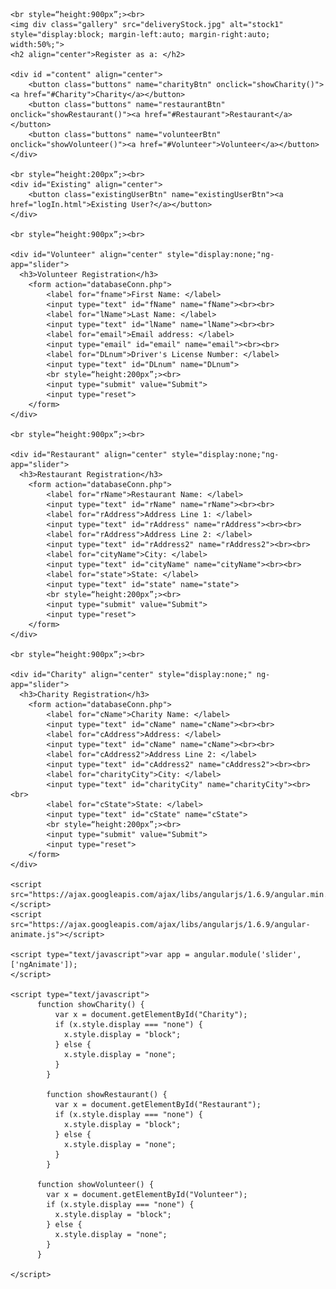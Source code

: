 <html lang="en">
<head>
    <meta charset="UTF-8">
    <meta name="viewport" content="width=device-width, initial-scale=1.0">
    <link rel="stylesheet" type="text/css" href="bountyStyle.css">
    <title>New User Registration</title>
</head>

<style>
  .buttons {
    background-color: white;
    color: black;
    border: 2px solid rgb(115, 185, 133);
    border-radius: 0px;
    height: 80px;
    width: 250px;
    padding: 10px 15px 10px 15px;
    font-size: medium;
    }

.buttons:hover, .existingUserBtn:hover{
    background-color: rgb(157, 250, 180);
    transition-duration: 0.9s;
}

.existingUserBtn{
    background-color: white;
    color: black;
    border: 3px solid rgb(157, 250, 180);
    border-radius: 4px;
    height: 40px;
    width: 160px;
    padding: 10px 15px 10px 15px;
    font-size: medium;
}

#Charity, #Volunteer, #Restaurant {
    padding-top: 20px;
    transition: all linear 0.5s;
    background-color:whitesmoke;
    height:350px;
}

.ng-hide {
    height:0;
}

a, a:visited {
    text-decoration:none;
    color: black;
}

body {
    font-family: Arial, Helvetica, sans-serif;
}

html{
    scroll-behavior: smooth;
}
</style>
<body ng-PP="myApp">
  
    <br style=“height:900px”;><br>
    <img div class="gallery" src="deliveryStock.jpg" alt="stock1" style="display:block; margin-left:auto; margin-right:auto; width:50%;"> 
    <h2 align="center">Register as a: </h2>

    <div id ="content" align="center">
        <button class="buttons" name="charityBtn" onclick="showCharity()"><a href="#Charity">Charity</a></button>
        <button class="buttons" name="restaurantBtn" onclick="showRestaurant()"><a href="#Restaurant">Restaurant</a></button>
        <button class="buttons" name="volunteerBtn" onclick="showVolunteer()"><a href="#Volunteer">Volunteer</a></button>
    </div>

    <br style=“height:200px”;><br>
    <div id="Existing" align="center">
        <button class="existingUserBtn" name="existingUserBtn"><a href="logIn.html">Existing User?</a></button>
    </div>

    <br style=“height:900px”;><br>

    <div id="Volunteer" align="center" style="display:none;"ng-app="slider">
      <h3>Volunteer Registration</h3>
        <form action="databaseConn.php">
            <label for="fname">First Name: </label>
            <input type="text" id="fName" name="fName"><br><br>
            <label for="lName">Last Name: </label>
            <input type="text" id="lName" name="lName"><br><br>
            <label for="email">Email address: </label>
            <input type="email" id="email" name="email"><br><br>
            <label for="DLnum">Driver's License Number: </label>
            <input type="text" id="DLnum" name="DLnum">
            <br style=“height:200px”;><br>
            <input type="submit" value="Submit">
            <input type="reset">
        </form>
    </div>

    <br style=“height:900px”;><br>

    <div id="Restaurant" align="center" style="display:none;"ng-app="slider">
      <h3>Restaurant Registration</h3>
        <form action="databaseConn.php">
            <label for="rName">Restaurant Name: </label>
            <input type="text" id="rName" name="rName"><br><br>
            <label for="rAddress">Address Line 1: </label>
            <input type="text" id="rAddress" name="rAddress"><br><br>
            <label for="rAddress">Address Line 2: </label>
            <input type="text" id="rAddress2" name="rAddress2"><br><br>
            <label for="cityName">City: </label>
            <input type="text" id="cityName" name="cityName"><br><br>
            <label for="state">State: </label>
            <input type="text" id="state" name="state">
            <br style=“height:200px”;><br>
            <input type="submit" value="Submit">
            <input type="reset">
        </form>
    </div>

    <br style=“height:900px”;><br>

    <div id="Charity" align="center" style="display:none;" ng-app="slider">
      <h3>Charity Registration</h3>
        <form action="databaseConn.php">
            <label for="cName">Charity Name: </label>
            <input type="text" id="cName" name="cName"><br><br>
            <label for="cAddress">Address: </label>
            <input type="text" id="cName" name="cName"><br><br>
            <label for="cAddress2">Address Line 2: </label>
            <input type="text" id="cAddress2" name="cAddress2"><br><br>
            <label for="charityCity">City: </label>
            <input type="text" id="charityCity" name="charityCity"><br><br>
            <label for="cState">State: </label>
            <input type="text" id="cState" name="cState">
            <br style=“height:200px”;><br>
            <input type="submit" value="Submit">
            <input type="reset">
        </form>
    </div>

    <script src="https://ajax.googleapis.com/ajax/libs/angularjs/1.6.9/angular.min.js"></script>
    <script src="https://ajax.googleapis.com/ajax/libs/angularjs/1.6.9/angular-animate.js"></script>

    <script type="text/javascript">var app = angular.module('slider', ['ngAnimate']);
    </script>

    <script type="text/javascript">
          function showCharity() {
              var x = document.getElementById("Charity");
              if (x.style.display === "none") {
                x.style.display = "block";
              } else {
                x.style.display = "none";
              }
            }
      
            function showRestaurant() {
              var x = document.getElementById("Restaurant");
              if (x.style.display === "none") {
                x.style.display = "block";
              } else {
                x.style.display = "none";
              }
            }

          function showVolunteer() {
            var x = document.getElementById("Volunteer");
            if (x.style.display === "none") {
              x.style.display = "block";
            } else {
              x.style.display = "none";
            }
          }

    </script>
</body>
</html>

